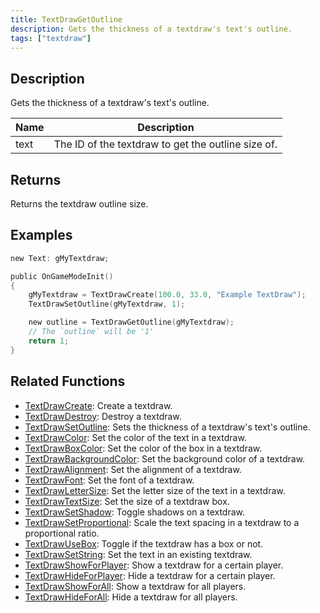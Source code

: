 ```yaml
---
title: TextDrawGetOutline
description: Gets the thickness of a textdraw's text's outline.
tags: ["textdraw"]
---
```


<VersionWarn version='omp v1.1.0.2612' />

## Description

Gets the thickness of a textdraw's text's outline.

| Name | Description                                                    |
| ---- | -------------------------------------------------------------- |
| text | The ID of the textdraw to get the outline size of. |

## Returns

Returns the textdraw outline size.

## Examples

```c
new Text: gMyTextdraw;

public OnGameModeInit()
{
    gMyTextdraw = TextDrawCreate(100.0, 33.0, "Example TextDraw");
    TextDrawSetOutline(gMyTextdraw, 1);

    new outline = TextDrawGetOutline(gMyTextdraw);
    // The `outline` will be '1'
    return 1;
}
```

## Related Functions

- [TextDrawCreate](TextDrawCreate): Create a textdraw.
- [TextDrawDestroy](TextDrawDestroy): Destroy a textdraw.
- [TextDrawSetOutline](TextDrawSetOutline): Sets the thickness of a textdraw's text's outline.
- [TextDrawColor](TextDrawColor): Set the color of the text in a textdraw.
- [TextDrawBoxColor](TextDrawBoxColor): Set the color of the box in a textdraw.
- [TextDrawBackgroundColor](TextDrawBackgroundColor): Set the background color of a textdraw.
- [TextDrawAlignment](TextDrawAlignment): Set the alignment of a textdraw.
- [TextDrawFont](TextDrawFont): Set the font of a textdraw.
- [TextDrawLetterSize](TextDrawLetterSize): Set the letter size of the text in a textdraw.
- [TextDrawTextSize](TextDrawTextSize): Set the size of a textdraw box.
- [TextDrawSetShadow](TextDrawSetShadow): Toggle shadows on a textdraw.
- [TextDrawSetProportional](TextDrawSetProportional): Scale the text spacing in a textdraw to a proportional ratio.
- [TextDrawUseBox](TextDrawUseBox): Toggle if the textdraw has a box or not.
- [TextDrawSetString](TextDrawSetString): Set the text in an existing textdraw.
- [TextDrawShowForPlayer](TextDrawShowForPlayer): Show a textdraw for a certain player.
- [TextDrawHideForPlayer](TextDrawHideForPlayer): Hide a textdraw for a certain player.
- [TextDrawShowForAll](TextDrawShowForAll): Show a textdraw for all players.
- [TextDrawHideForAll](TextDrawHideForAll): Hide a textdraw for all players.
